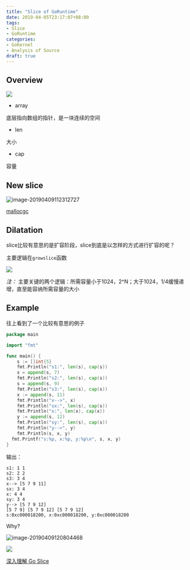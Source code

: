 ```yaml
---
title: "Slice of GoRuntime"
date: 2019-04-05T23:17:07+08:00
tags:
- Slice
- GoRuntime
categories: 
- GoKernel
- Analysis of Source
draft: true
---
```


## Overview

![](https://ws3.sinaimg.cn/large/006tNc79gy1g1w7kwcyk1j30ci0723yv.jpg)

- array

底层指向数组的指针，是一块连续的空间

- len

大小

- cap

容量

## New slice

![image-20190409112312727](https://ws4.sinaimg.cn/large/006tNc79gy1g1w7vakto3j30ci0jkgm5.jpg)

[mallocgc](<https://laohanlinux.github.io/2019/02/06/memory-manager-of-goruntime/>)

## Dilatation

slice比较有意思的是扩容阶段，slice到底是以怎样的方式进行扩容的呢？

主要逻辑在`growslice`函数

![](https://ws3.sinaimg.cn/large/006tNc79gy1g1wj3opq8qj30k60qu410.jpg)

*注：* 主要关键的两个逻辑：所需容量小于1024，2^N；大于1024，1/4缓慢递增，直至能容纳所需容量的大小

## Example

往上看到了一个比较有意思的例子

```go
package main

import "fmt"

func main() {
	s := []int{5}
	fmt.Println("s1:", len(s), cap(s))
	s = append(s, 7)
	fmt.Println("s2:", len(s), cap(s))
	s = append(s, 9)
	fmt.Println("s3:", len(s), cap(s))
	x := append(s, 11)
	fmt.Println("x-->", x)
	fmt.Println("sx:", len(s), cap(s))
	fmt.Println("x:", len(x), cap(x))
	y := append(s, 12)
	fmt.Println("sy:", len(s), cap(s))
	fmt.Println("y-->", y)
	fmt.Println(s, x, y)
  fmt.Printf("s:%p, x:%p, y:%p\n", s, x, y)
}
```

输出：

```shell
s1: 1 1
s2: 2 2
s3: 3 4
x--> [5 7 9 11]
sx: 3 4
x: 4 4
sy: 3 4
y--> [5 7 9 12]
[5 7 9] [5 7 9 12] [5 7 9 12]
s:0xc000018200, x:0xc000018200, y:0xc000018200
```

Why?

![image-20190409120804468](https://ws1.sinaimg.cn/large/006tNc79gy1g1w95y8de0j31nu0p4dkp.jpg)

![](https://ws2.sinaimg.cn/large/006tNc79gy1g1w9a8z2waj308c06omxf.jpg)

[深入理解 Go Slice](<https://github.com/EDDYCJY/blog/blob/master/golang/pkg/2018-12-11-%E6%B7%B1%E5%85%A5%E7%90%86%E8%A7%A3Go-Slice.md>)

